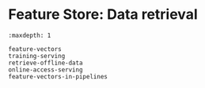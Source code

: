 # Feature Store:  Data retrieval




```{toctree}
:maxdepth: 1

feature-vectors
training-serving
retrieve-offline-data
online-access-serving
feature-vectors-in-pipelines
```

